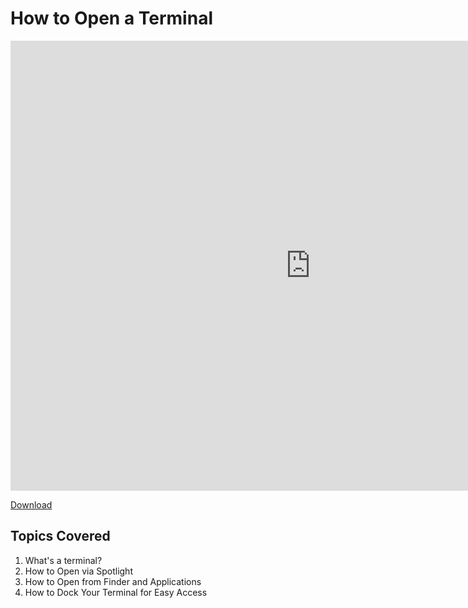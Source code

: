 # How to Open a Terminal

<iframe width="960" height="720" src="https://www.youtube.com/embed/gAdX4koiwv0?rel=0&amp;showinfo=0" frameborder="0" allowfullscreen></iframe>

[Download](http://flatiron-videos.s3.amazonaws.com/ironboard/how-to-open-terminal.mp4)

## Topics Covered

1. What's a terminal?
2. How to Open via Spotlight
3. How to Open from Finder and Applications
4. How to Dock Your Terminal for Easy Access